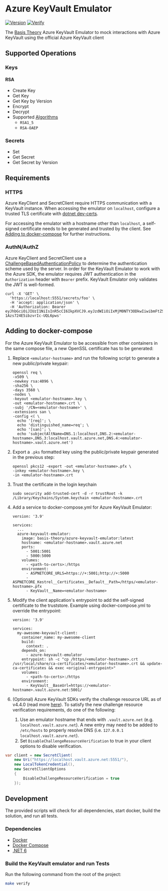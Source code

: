 # Azure KeyVault Emulator

[![Version](https://img.shields.io/docker/pulls/basistheory/azure-keyvault-emulator.svg)](https://hub.docker.com/r/basistheory/azure-keyvault-emulator)
[![Verify](https://github.com/Basis-Theory/azure-keyvault-emulator/actions/workflows/verify.yml/badge.svg)](https://github.com/Basis-Theory/azure-keyvault-emulator/actions/workflows/verify.yml)

The [Basis Theory](https://basistheory.com/) Azure KeyVault Emulator to mock interactions with Azure KeyVault using the official Azure KeyVault client

## Supported Operations

### Keys

#### RSA

- Create Key
- Get Key
- Get Key by Version
- Encrypt
- Decrypt
- Supported [Algorithms](https://docs.microsoft.com/en-us/rest/api/keyvault/decrypt/decrypt#jsonwebkeyencryptionalgorithm)
    - `RSA1_5`
    - `RSA-OAEP`

### Secrets

- Set
- Get Secret
- Get Secret by Version

## Requirements

### HTTPS

Azure KeyClient and SecretClient require HTTPS communication with a KeyVault instance.
When accessing the emulator on `localhost`, configure a trusted TLS certificate with [dotnet dev-certs](https://docs.microsoft.com/en-us/dotnet/core/additional-tools/self-signed-certificates-guide#with-dotnet-dev-certs).

For accessing the emulator with a hostname other than `localhost`, a self-signed certificate needs to be generated and trusted by the client. See [Adding to docker-compose](#adding-to-docker-compose) for further instructions.

### AuthN/AuthZ

Azure KeyClient and SecretClient use a [ChallengeBasedAuthenticationPolicy](https://github.com/Azure/azure-sdk-for-net/blob/b30fa6d0d402511fdf3270c5d1d9ae5dfa2a0340/sdk/keyvault/Azure.Security.KeyVault.Shared/src/ChallengeBasedAuthenticationPolicy.cs#L64-L66)
to determine the authentication scheme used by the server. In order for the KeyVault Emulator to work with the Azure SDK, the emulator requires JWT authentication in the `Authorization` header with `Bearer` prefix.
KeyVault Emulator only validates the JWT is well-formed.

```shell
curl -X 'GET' \
  'https://localhost:5551/secrets/foo' \
  -H 'accept: application/json' \
  -H 'Authorization: Bearer eyJhbGciOiJIUzI1NiIsInR5cCI6IkpXVCJ9.eyJzdWIiOiIxMjM0NTY3ODkwIiwibmFtZSI6IkpvaG4gRG9lIiwiaWF0IjoxNTE2MjM5MDIyLCJleHAiOjE4OTAyMzkwMjIsImlzcyI6Imh0dHBzOi8vbG9jYWxob3N0OjUwMDEvIn0.bHLeGTRqjJrmIJbErE-1Azs724E5ibzvrIc-UQL6pws'
```

## Adding to docker-compose

For the Azure KeyVault Emulator to be accessible from other containers in the same compose file, a new OpenSSL certificate has to be generated:
1. Replace `<emulator-hostname>` and run the following script to generate a new public/private keypair:

    ```
    openssl req \
    -x509 \
    -newkey rsa:4096 \
    -sha256 \
    -days 3560 \
    -nodes \
    -keyout <emulator-hostname>.key \
    -out <emulator-hostname>.crt \
    -subj '/CN=<emulator-hostname>' \
    -extensions san \
    -config <( \
      echo '[req]'; \
      echo 'distinguished_name=req'; \
      echo '[san]'; \
      echo 'subjectAltName=DNS.1:localhost,DNS.2:<emulator-hostname>,DNS.3:localhost.vault.azure.net,DNS.4:<emulator-hostname>.vault.azure.net')
    ```

1. Export a `.pks` formatted key using the public/private keypair generated in the previous step:

    ```
    openssl pkcs12 -export -out <emulator-hostname>.pfx \
    -inkey <emulator-hostname>.key \
    -in <emulator-hostname>.crt
    ```

1. Trust the certificate in the login keychain

    ```
    sudo security add-trusted-cert -d -r trustRoot -k /Library/Keychains/System.keychain <emulator-hostname>.crt
    ```

1. Add a service to docker-compose.yml for Azure KeyVault Emulator:

    ```
    version: '3.9'
    
    services:
      ...
      azure-keyvault-emulator:
        image: basis-theory/azure-keyvault-emulator:latest
        hostname: <emulator-hostname>.vault.azure.net
        ports:
          - 5001:5001
          - 5000:5000
        volumes:
          - <path-to-certs>:/https
        environment:
          - ASPNETCORE_URLS=https://+:5001;http://+:5000
          - ASPNETCORE_Kestrel__Certificates__Default__Path=/https/<emulator-hostname>.pfx
          - KeyVault__Name=<emulator-hostname>
    ```

1. Modify the client application's entrypoint to add the self-signed certificate to the truststore. Example using docker-compose.yml to override the entrypoint:

    ```
    version: '3.9'
    
    services:
      my-awesome-keyvault-client:
        container_name: my-awesome-client
        build:
          context: .
        depends_on:
          - azure-keyvault-emulator
        entrypoint: sh -c "cp /https/<emulator-hostname>.crt /usr/local/share/ca-certificates/<emulator-hostname>.crt && update-ca-certificates && exec <original-entrypoint>"
        volumes:
          - <path-to-certs>:/https
        environment:
          - KeyVault__BaseUrl=https://<emulator-hostname>.vault.azure.net:5001/
    ```

1. (Optional) Azure KeyVault SDKs verify the challenge resource URL as of v4.4.0 (read more [here](https://devblogs.microsoft.com/azure-sdk/guidance-for-applications-using-the-key-vault-libraries/)). 
To satisfy the new challenge resource verification requirements, do one of the following:
   1. Use an emulator hostname that ends with `.vault.azure.net` (e.g. `localhost.vault.azure.net`). A new entry may need to be added to `/etc/hosts` to properly resolve DNS (i.e. `127.0.0.1 localhost.vault.azure.net`).
   1. Set `DisableChallengeResourceVerification` to true in your client options to disable verification.
```csharp
var client = new SecretClient(
    new Uri("https://localhost.vault.azure.net:5551/"), 
    new LocalTokenCredential(), 
    new SecretClientOptions
    {
        DisableChallengeResourceVerification = true
    });
```

## Development

The provided scripts will check for all dependencies, start docker, build the solution, and run all tests.

### Dependencies
- [Docker](https://www.docker.com/products/docker-desktop)
- [Docker Compose](https://www.docker.com/products/docker-desktop)
- [.NET 6](https://dotnet.microsoft.com/download/dotnet/6.0)

### Build the KeyVault emulator and run Tests

Run the following command from the root of the project:

```sh
make verify
```
